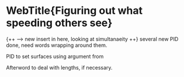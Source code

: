 # WebTitle{Figuring out what speeding others see}

{++ –> new insert in here, looking at simultanaeity
++}
several new PID done, need words wrapping around them.

PID to set surfaces using argument from

Afterword to deal with lengths, if necessary.
